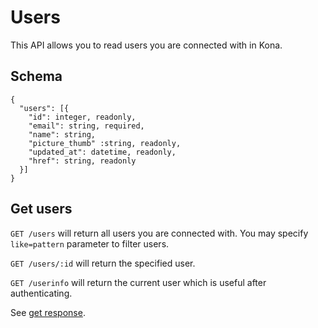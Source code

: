Users
========

This API allows you to read users you are connected with in Kona.

Schema  <a name='schema'><a>
------------
```
{
  "users": [{
    "id": integer, readonly,
    "email": string, required,
    "name": string,
    "picture_thumb" :string, readonly,
    "updated_at": datetime, readonly,
    "href": string, readonly
  }]
}
```


Get users
------------
`GET /users` will return all users you are connected with.  You may specify `like=pattern` parameter to filter users.

`GET /users/:id` will return the specified user.

`GET /userinfo` will return the current user which is useful after authenticating.<a name='userinfo'></a>

See [get response](responses.md#get).